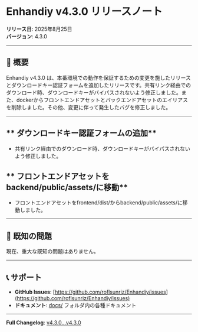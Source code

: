 # Enhandiy v4.3.0 リリースノート

**リリース日**: 2025年8月25日  
**バージョン**: 4.3.0  

---

## 🎉 概要

Enhandiy v4.3.0 は、本番環境での動作を保証するための変更を施したリリースとダウンロードキー認証フォームを追加したリリースです。共有リンク経由でのダウンロード時、ダウンロードキーがバイパスされないよう修正しました。また、dockerからフロントエンドアセットとバックエンドアセットのエイリアスを削除しました。その他、変更に伴って発生したバグを修正しました。

---

## ** ダウンロードキー認証フォームの追加**

- 共有リンク経由でのダウンロード時、ダウンロードキーがバイパスされないよう修正しました。

## ** フロントエンドアセットをbackend/public/assets/に移動**

- フロントエンドアセットをfrontend/dist/からbackend/public/assets/に移動しました。


---

## 🐛 **既知の問題**

現在、重大な既知の問題はありません。

---

## 📞 **サポート**

- **GitHub Issues**: [https://github.com/roflsunriz/Enhandiy/issues](https://github.com/roflsunriz/Enhandiy/issues)
- **ドキュメント**: [docs/](docs/) フォルダ内の各種ドキュメント

---

**Full Changelog**: [v4.3.0...v4.3.0](https://github.com/roflsunriz/Enhandiy/compare/v4.3.0...v4.3.0)
